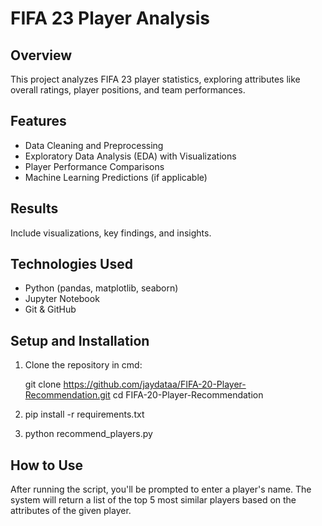 # FIFA 23 Player Analysis

## Overview
This project analyzes FIFA 23 player statistics, exploring attributes like overall ratings, player positions, and team performances.

## Features
- Data Cleaning and Preprocessing
- Exploratory Data Analysis (EDA) with Visualizations
- Player Performance Comparisons
- Machine Learning Predictions (if applicable)

## Results
Include visualizations, key findings, and insights.

## Technologies Used
- Python (pandas, matplotlib, seaborn)
- Jupyter Notebook
- Git & GitHub

## Setup and Installation
1. Clone the repository in cmd:

   git clone https://github.com/jaydataa/FIFA-20-Player-Recommendation.git
   cd FIFA-20-Player-Recommendation

2. pip install -r requirements.txt

3. python recommend_players.py

## How to Use
After running the script, you'll be prompted to enter a player's name.
The system will return a list of the top 5 most similar players based on the attributes of the given player.
